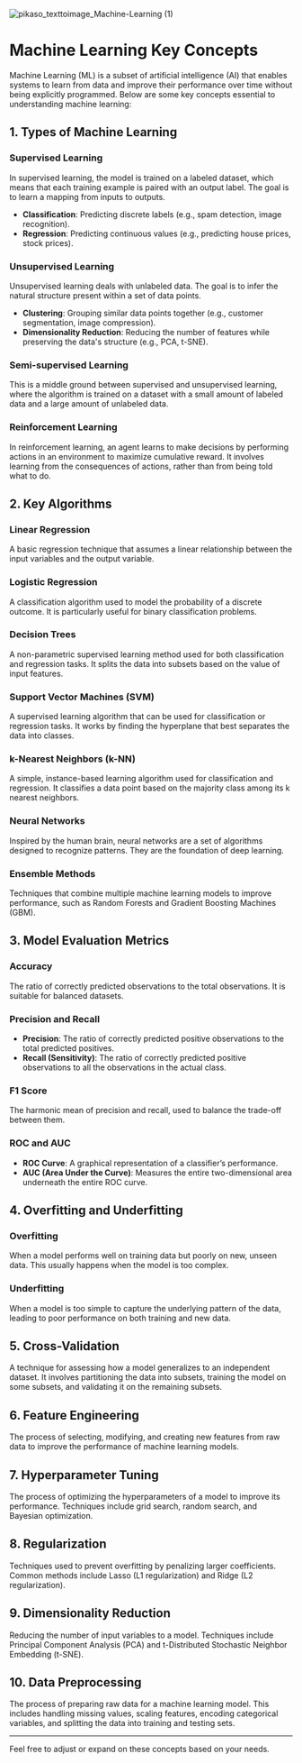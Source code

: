 ![pikaso_texttoimage_Machine-Learning (1)](https://github.com/RanaweeraHK/Machine-Leanrning/assets/129282753/ebeb6799-44c5-4223-87e7-24f9b2a9ed03)

# Machine Learning Key Concepts

Machine Learning (ML) is a subset of artificial intelligence (AI) that enables systems to learn from data and improve their performance over time without being explicitly programmed. Below are some key concepts essential to understanding machine learning:

## 1. Types of Machine Learning

### Supervised Learning
In supervised learning, the model is trained on a labeled dataset, which means that each training example is paired with an output label. The goal is to learn a mapping from inputs to outputs.

- **Classification**: Predicting discrete labels (e.g., spam detection, image recognition).
- **Regression**: Predicting continuous values (e.g., predicting house prices, stock prices).

### Unsupervised Learning
Unsupervised learning deals with unlabeled data. The goal is to infer the natural structure present within a set of data points.

- **Clustering**: Grouping similar data points together (e.g., customer segmentation, image compression).
- **Dimensionality Reduction**: Reducing the number of features while preserving the data's structure (e.g., PCA, t-SNE).

### Semi-supervised Learning
This is a middle ground between supervised and unsupervised learning, where the algorithm is trained on a dataset with a small amount of labeled data and a large amount of unlabeled data.

### Reinforcement Learning
In reinforcement learning, an agent learns to make decisions by performing actions in an environment to maximize cumulative reward. It involves learning from the consequences of actions, rather than from being told what to do.

## 2. Key Algorithms

### Linear Regression
A basic regression technique that assumes a linear relationship between the input variables and the output variable.

### Logistic Regression
A classification algorithm used to model the probability of a discrete outcome. It is particularly useful for binary classification problems.

### Decision Trees
A non-parametric supervised learning method used for both classification and regression tasks. It splits the data into subsets based on the value of input features.

### Support Vector Machines (SVM)
A supervised learning algorithm that can be used for classification or regression tasks. It works by finding the hyperplane that best separates the data into classes.

### k-Nearest Neighbors (k-NN)
A simple, instance-based learning algorithm used for classification and regression. It classifies a data point based on the majority class among its k nearest neighbors.

### Neural Networks
Inspired by the human brain, neural networks are a set of algorithms designed to recognize patterns. They are the foundation of deep learning.

### Ensemble Methods
Techniques that combine multiple machine learning models to improve performance, such as Random Forests and Gradient Boosting Machines (GBM).

## 3. Model Evaluation Metrics

### Accuracy
The ratio of correctly predicted observations to the total observations. It is suitable for balanced datasets.

### Precision and Recall
- **Precision**: The ratio of correctly predicted positive observations to the total predicted positives.
- **Recall (Sensitivity)**: The ratio of correctly predicted positive observations to all the observations in the actual class.

### F1 Score
The harmonic mean of precision and recall, used to balance the trade-off between them.

### ROC and AUC
- **ROC Curve**: A graphical representation of a classifier’s performance.
- **AUC (Area Under the Curve)**: Measures the entire two-dimensional area underneath the entire ROC curve.

## 4. Overfitting and Underfitting

### Overfitting
When a model performs well on training data but poorly on new, unseen data. This usually happens when the model is too complex.

### Underfitting
When a model is too simple to capture the underlying pattern of the data, leading to poor performance on both training and new data.

## 5. Cross-Validation

A technique for assessing how a model generalizes to an independent dataset. It involves partitioning the data into subsets, training the model on some subsets, and validating it on the remaining subsets.

## 6. Feature Engineering

The process of selecting, modifying, and creating new features from raw data to improve the performance of machine learning models.

## 7. Hyperparameter Tuning

The process of optimizing the hyperparameters of a model to improve its performance. Techniques include grid search, random search, and Bayesian optimization.

## 8. Regularization

Techniques used to prevent overfitting by penalizing larger coefficients. Common methods include Lasso (L1 regularization) and Ridge (L2 regularization).

## 9. Dimensionality Reduction

Reducing the number of input variables to a model. Techniques include Principal Component Analysis (PCA) and t-Distributed Stochastic Neighbor Embedding (t-SNE).

## 10. Data Preprocessing

The process of preparing raw data for a machine learning model. This includes handling missing values, scaling features, encoding categorical variables, and splitting the data into training and testing sets.

---

Feel free to adjust or expand on these concepts based on your needs.
